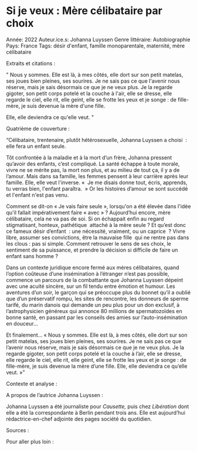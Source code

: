 # Si je veux : Mère célibataire par choix

Année: 2022
Auteur.ice.s: Johanna Luyssen
Genre littéraire: Autobiographie
Pays: France
Tags: désir d'enfant, famille monoparentale, maternité, mère célibataire

Extraits et citations :

" Nous y sommes. Elle est là, à mes côtés, elle dort sur son petit matelas, ses joues bien pleines, ses sourires. Je ne sais pas ce que l'avenir nous réserve, mais je sais désormais ce que je ne veux plus. Je la regarde gigoter, son petit corps potelé et la couche à l'air, elle se dresse, elle regarde le ciel, elle rit, elle geint, elle se frotte les yeux et je songe : de fille-mère, je suis devenue la mère d'une fille.

Elle, elle deviendra ce qu'elle veut. "

Quatrième de couverture :

“Célibataire, trentenaire, plutôt hétérosexuelle, Johanna Luyssen a choisi  : elle fera un enfant seule.

Tôt confrontée à la maladie et à la mort d’un frère, Johanna pressent qu’avoir des enfants, c’est compliqué. La santé échappe à toute morale, vivre ne se mérite pas, la mort non plus, et au milieu de tout ça, il y a de l’amour. Mais dans sa famille, les femmes pensent à leur carrière après leur famille. Elle, elle veut l'inverse. «  Je me disais donne tout, écris, apprends, tu verras bien, l'enfant paraîtra.  » Or les histoires d’amour se sont succédé et l'enfant n'est pas venu.

Comment se dit-on « Je vais faire seule », lorsqu'on a été élevée dans l'idée qu'il fallait impérativement faire « avec » ? Aujourd’hui encore, mère célibataire, cela ne va pas de soi. Si on échappait enfin au regard stigmatisant, honteux, pathétique  attaché à la mère seule ? Et qu’est donc ce fameux désir d’enfant  : une nécessité, vraiment, ou un caprice  ? Vivre libre, assumer ses convictions, être la mauvaise fille  qui ne rentre pas dans les clous : pas si simple. Comment retrouver le sens de ses choix, le sentiment de sa puissance, et prendre la décision si difficile de faire un enfant sans homme ?

Dans un contexte juridique encore fermé aux mères célibataires, quand l’option coûteuse d’une insémination à l’étranger n’est pas possible, commence un parcours de la combattante que Johanna Luyssen dépeint avec une acuité sincère, sur un fil tendu entre émotion et humour. Les aventures d’un soir, le garçon qui se préoccupe plus du bonnet qu’il a oublié que d’un préservatif rompu, les sites de rencontre, les donneurs de sperme tarifé, du marin danois qui demande un peu plus pour un don exclusif, à l’astrophysicien généreux qui annonce 80 millions de spermatozoïdes en bonne santé, en passant par les conseils des amies sur l’auto-insémination en douceur…

Et finalement… « Nous y sommes. Elle est là, à mes côtés, elle dort sur son petit matelas, ses joues bien pleines, ses sourires. Je ne sais pas ce que l’avenir nous réserve, mais je sais désormais ce que je ne veux plus. Je la regarde gigoter, son petit corps potelé et la couche à l’air, elle se dresse, elle regarde le ciel, elle rit, elle geint, elle se frotte les yeux et je songe : de fille-mère, je suis devenue la mère d’une fille. Elle, elle deviendra ce qu’elle veut. »”

Contexte et analyse :

A propos de l’autrice Johanna Luyssen :

Johanna Luyssen a été journaliste pour *Causette,* puis chez *Libération* dont elle a été la correspondante à Berlin pendant trois ans. Elle est aujourd’hui rédactrice-en-chef adjointe des pages société du quotidien.

Sources :

Pour aller plus loin :
